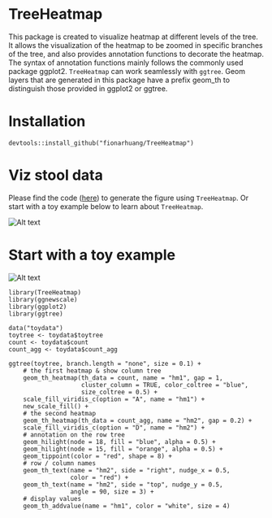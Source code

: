 # TreeHeatmap
This package is created to visualize heatmap at different levels of the tree. It allows the visualization of the heatmap to be zoomed in specific branches of the tree, and also provides annotation functions to decorate the heatmap. The syntax of annotation functions mainly follows the commonly used package ggplot2. `TreeHeatmap` can work seamlessly with `ggtree`. Geom layers that are generated in this package have a prefix geom_th to distinguish those provided in ggplot2 or ggtree.


# Installation
```
devtools::install_github("fionarhuang/TreeHeatmap")
```

# Viz stool data 

Please find the code ([here](https://github.com/fionarhuang/TreeHeatmap/blob/master/data-raw/Viz_stool.R)) to generate the figure using `TreeHeatmap`. Or start with a toy example below to learn about `TreeHeatmap`.   

![Alt text](https://github.com/fionarhuang/TreeHeatmap/blob/master/vignettes/stool.png)


# Start with a toy example

![Alt text](https://github.com/fionarhuang/TreeHeatmap/blob/master/vignettes/exFig.png)
```
library(TreeHeatmap)
library(ggnewscale)
library(ggplot2)
library(ggtree)

data("toydata")
toytree <- toydata$toytree
count <- toydata$count
count_agg <- toydata$count_agg

ggtree(toytree, branch.length = "none", size = 0.1) +
    # the first heatmap & show column tree
    geom_th_heatmap(th_data = count, name = "hm1", gap = 1, 
                    cluster_column = TRUE, color_coltree = "blue",
                    size_coltree = 0.5) +
    scale_fill_viridis_c(option = "A", name = "hm1") +
    new_scale_fill() +
    # the second heatmap
    geom_th_heatmap(th_data = count_agg, name = "hm2", gap = 0.2) +
    scale_fill_viridis_c(option = "D", name = "hm2") +
    # annotation on the row tree
    geom_hilight(node = 18, fill = "blue", alpha = 0.5) +
    geom_hilight(node = 15, fill = "orange", alpha = 0.5) +
    geom_tippoint(color = "red", shape = 8) +
    # row / column names
    geom_th_text(name = "hm2", side = "right", nudge_x = 0.5,
                 color = "red") +
    geom_th_text(name = "hm2", side = "top", nudge_y = 0.5,
                 angle = 90, size = 3) +
    # display values 
    geom_th_addvalue(name = "hm1", color = "white", size = 4)


```



